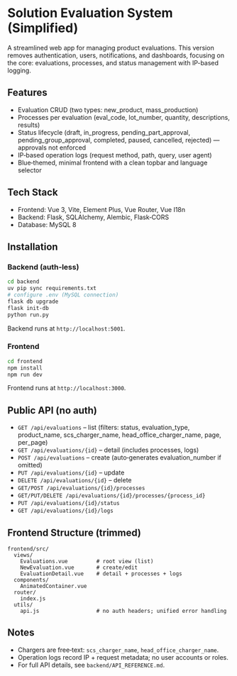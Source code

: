 # Solution Evaluation System (Simplified)

A streamlined web app for managing product evaluations. This version removes authentication, users, notifications, and dashboards, focusing on the core: evaluations, processes, and status management with IP-based logging.

## Features
- Evaluation CRUD (two types: new_product, mass_production)
- Processes per evaluation (eval_code, lot_number, quantity, descriptions, results)
- Status lifecycle (draft, in_progress, pending_part_approval, pending_group_approval, completed, paused, cancelled, rejected) — approvals not enforced
- IP‑based operation logs (request method, path, query, user agent)
- Blue‑themed, minimal frontend with a clean topbar and language selector

## Tech Stack
- Frontend: Vue 3, Vite, Element Plus, Vue Router, Vue I18n
- Backend: Flask, SQLAlchemy, Alembic, Flask‑CORS
- Database: MySQL 8

## Installation

### Backend (auth‑less)
```bash
cd backend
uv pip sync requirements.txt
# configure .env (MySQL connection)
flask db upgrade
flask init-db
python run.py
```
Backend runs at `http://localhost:5001`.

### Frontend
```bash
cd frontend
npm install
npm run dev
```
Frontend runs at `http://localhost:3000`.

## Public API (no auth)
- `GET /api/evaluations` – list (filters: status, evaluation_type, product_name, scs_charger_name, head_office_charger_name, page, per_page)
- `GET /api/evaluations/{id}` – detail (includes processes, logs)
- `POST /api/evaluations` – create (auto‑generates evaluation_number if omitted)
- `PUT /api/evaluations/{id}` – update
- `DELETE /api/evaluations/{id}` – delete
- `GET/POST /api/evaluations/{id}/processes`
- `GET/PUT/DELETE /api/evaluations/{id}/processes/{process_id}`
- `PUT /api/evaluations/{id}/status`
- `GET /api/evaluations/{id}/logs`

## Frontend Structure (trimmed)
```
frontend/src/
  views/
    Evaluations.vue         # root view (list)
    NewEvaluation.vue       # create/edit
    EvaluationDetail.vue    # detail + processes + logs
  components/
    AnimatedContainer.vue
  router/
    index.js
  utils/
    api.js                  # no auth headers; unified error handling
```

## Notes
- Chargers are free‑text: `scs_charger_name`, `head_office_charger_name`.
- Operation logs record IP + request metadata; no user accounts or roles.
- For full API details, see `backend/API_REFERENCE.md`.
